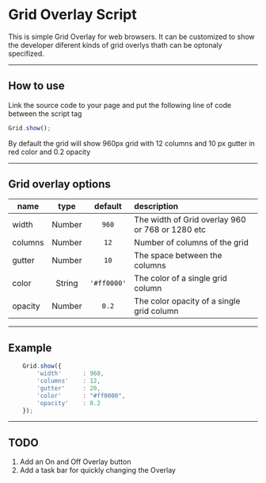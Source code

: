 Grid Overlay Script
============================

This is simple Grid Overlay for web browsers. It can be customized to show the developer diferent kinds of grid
overlys thath can be optonaly specifized.

---------------------------------
How to use
---------------------------------

Link the source code to your page and put the following line of code between the script tag 

```javascript
Grid.show();
```
By default the grid will show 960px grid with 12 columns and 10 px gutter in red color and 0.2 opacity

---------------------------------
Grid overlay options
---------------------------------

name | type | default | description
------------- |:-------------:|:-------------:|:--------------
width | Number | ```960``` | The width of Grid overlay 960 or 768  or 1280 etc
columns | Number | ```12``` | Number of columns of the grid
gutter | Number | ```10``` | The space between the columns
color | String | ```'#ff0000'``` | The color of a single grid column
opacity | Number | ```0.2``` | The color opacity of a single grid column


---------------------------------
Example
---------------------------------
```javascript
    Grid.show({
        'width'      : 960,
        'columns'    : 12,
        'gutter'     : 20,
        'color'      : "#ff0000",
        'opacity'    : 0.2
    });
```

---------------------------------
TODO 
---------------------------------
1. Add an On and Off Overlay button
2. Add a task bar for quickly changing the Overlay